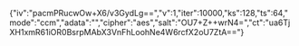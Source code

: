 {"iv":"pacmPRucwOw+X6/v3GydLg==","v":1,"iter":10000,"ks":128,"ts":64,"mode":"ccm","adata":"","cipher":"aes","salt":"OU7+Z++wrN4=","ct":"ua6TjXH1xmR61iOR0BsrpMAbX3VnFhLoohNe4W6rcfX2oU7ZtA=="}
